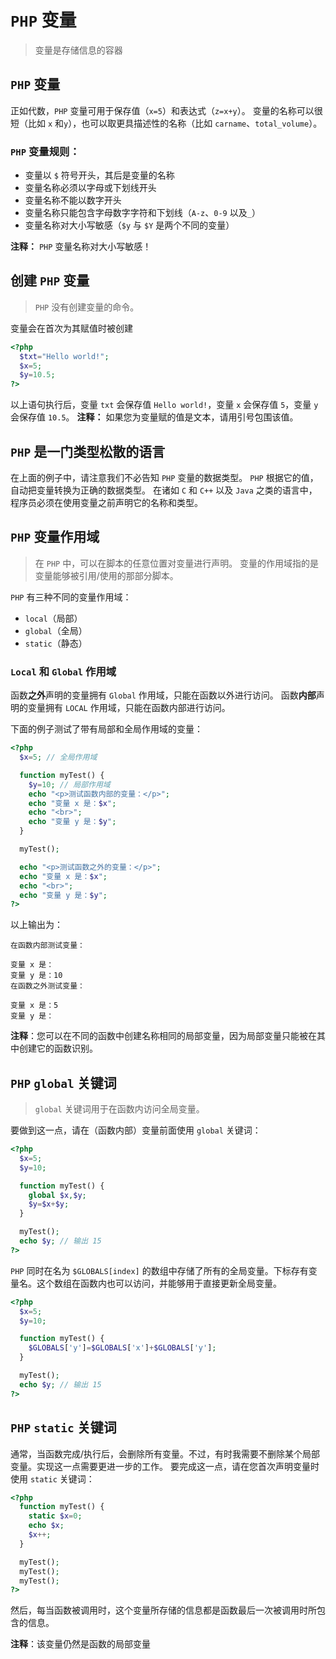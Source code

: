 # `PHP` 变量
> 变量是存储信息的容器

## `PHP` 变量
正如代数，`PHP` 变量可用于保存值（`x=5`）和表达式（`z=x+y`）。
变量的名称可以很短（比如 `x` 和`y`），也可以取更具描述性的名称（比如 `carname`、`total_volume`）。

### `PHP` 变量规则：
- 变量以 `$` 符号开头，其后是变量的名称
- 变量名称必须以字母或下划线开头
- 变量名称不能以数字开头
- 变量名称只能包含字母数字字符和下划线（`A-z`、`0-9` 以及`_`）
- 变量名称对大小写敏感（`$y` 与 `$Y` 是两个不同的变量）

**注释：** `PHP` 变量名称对大小写敏感！

## 创建 `PHP` 变量
> `PHP` 没有创建变量的命令。

变量会在首次为其赋值时被创建
```php
<?php
  $txt="Hello world!";
  $x=5;
  $y=10.5;
?>
```
以上语句执行后，变量 `txt` 会保存值 `Hello world!`，变量 `x` 会保存值 `5`，变量 `y` 会保存值 `10.5`。
**注释：** 如果您为变量赋的值是文本，请用引号包围该值。

## `PHP` 是一门类型松散的语言
在上面的例子中，请注意我们不必告知 `PHP` 变量的数据类型。
`PHP` 根据它的值，自动把变量转换为正确的数据类型。
在诸如 `C` 和 `C++` 以及 `Java` 之类的语言中，程序员必须在使用变量之前声明它的名称和类型。

## `PHP` 变量作用域
> 在 `PHP` 中，可以在脚本的任意位置对变量进行声明。
> 变量的作用域指的是变量能够被引用/使用的那部分脚本。

`PHP` 有三种不同的变量作用域：
- `local`（局部）
- `global`（全局）
- `static`（静态）

### `Local` 和 `Global` 作用域
函数**之外**声明的变量拥有 `Global` 作用域，只能在函数以外进行访问。
函数**内部**声明的变量拥有 `LOCAL` 作用域，只能在函数内部进行访问。

下面的例子测试了带有局部和全局作用域的变量：
```php
<?php
  $x=5; // 全局作用域

  function myTest() {
    $y=10; // 局部作用域
    echo "<p>测试函数内部的变量：</p>";
    echo "变量 x 是：$x";
    echo "<br>";
    echo "变量 y 是：$y";
  } 

  myTest();

  echo "<p>测试函数之外的变量：</p>";
  echo "变量 x 是：$x";
  echo "<br>";
  echo "变量 y 是：$y";
?>
```
以上输出为：
```console
在函数内部测试变量：

变量 x 是：
变量 y 是：10
在函数之外测试变量：

变量 x 是：5
变量 y 是：
```
**注释**：您可以在不同的函数中创建名称相同的局部变量，因为局部变量只能被在其中创建它的函数识别。

## `PHP` `global` 关键词
> `global` 关键词用于在函数内访问全局变量。

要做到这一点，请在（函数内部）变量前面使用 `global` 关键词：
```php
<?php
  $x=5;
  $y=10;

  function myTest() {
    global $x,$y;
    $y=$x+$y;
  }

  myTest();
  echo $y; // 输出 15
?>
```

`PHP` 同时在名为 `$GLOBALS[index]` 的数组中存储了所有的全局变量。下标存有变量名。这个数组在函数内也可以访问，并能够用于直接更新全局变量。
```php
<?php
  $x=5;
  $y=10;

  function myTest() {
    $GLOBALS['y']=$GLOBALS['x']+$GLOBALS['y'];
  } 

  myTest();
  echo $y; // 输出 15
?>
```

## `PHP` `static` 关键词
通常，当函数完成/执行后，会删除所有变量。不过，有时我需要不删除某个局部变量。实现这一点需要更进一步的工作。
要完成这一点，请在您首次声明变量时使用 `static` 关键词：
```php
<?php
  function myTest() {
    static $x=0;
    echo $x;
    $x++;
  }

  myTest();
  myTest();
  myTest();
?>
```
然后，每当函数被调用时，这个变量所存储的信息都是函数最后一次被调用时所包含的信息。

**注释**：该变量仍然是函数的局部变量
